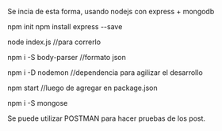 Se incia de esta forma, usando nodejs con express +  mongodb

npm init
npm install express --save

node index.js                     //para correrlo

npm i -S body-parser              //formato json

npm i -D nodemon                  //dependencia para agilizar el desarrollo

npm start                         //luego de agregar en package.json

npm i -S mongose               



Se puede utilizar POSTMAN para hacer pruebas de los post.
